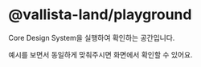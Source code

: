 # @vallista-land/playground

Core Design System을 실행하여 확인하는 공간입니다.

예시를 보면서 동일하게 맞춰주시면 화면에서 확인할 수 있어요.
